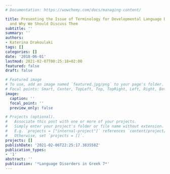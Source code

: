 ```yaml
---
# Documentation: https://wowchemy.com/docs/managing-content/

title: Presenting the Issue of Terminology for Developmental Language Disorder; Names
  and Why We Should Discuss Them
subtitle: ''
summary: ''
authors:
- Katerina Drakoulaki
tags: []
categories: []
date: '2018-06-01'
lastmod: 2021-02-07T00:25:18+02:00
featured: false
draft: false

# Featured image
# To use, add an image named `featured.jpg/png` to your page's folder.
# Focal points: Smart, Center, TopLeft, Top, TopRight, Left, Right, BottomLeft, Bottom, BottomRight.
image:
  caption: ''
  focal_point: ''
  preview_only: false

# Projects (optional).
#   Associate this post with one or more of your projects.
#   Simply enter your project's folder or file name without extension.
#   E.g. `projects = ["internal-project"]` references `content/project/deep-learning/index.md`.
#   Otherwise, set `projects = []`.
projects: []
publishDate: '2021-02-06T22:25:17.383558Z'
publication_types:
- '1'
abstract: ''
publication: '*Language Disorders in Greek 7*'
---
```

